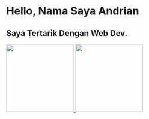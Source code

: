 # Hello, Nama Saya Andrian
## Saya Tertarik Dengan Web Dev.

<p align="left">
<a href="https://github.com/Andrian17">
  <img height="180em" src="https://github-readme-stats-eight-theta.vercel.app/api?username=Andrian17&show_icons=true&theme=algolia&include_all_commits=true&count_private=true"/>
  <img height="180em" src="https://github-readme-stats-eight-theta.vercel.app/api/top-langs/?username=Andrian17&layout=compact&langs_count=8&theme=algolia"/>
</a>
</p>
